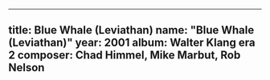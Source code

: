 
---
title: Blue Whale (Leviathan)
name: "Blue Whale (Leviathan)"
year:  2001
album: Walter Klang era 2
composer: Chad Himmel, Mike Marbut, Rob Nelson
---
